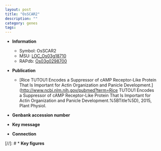 ```yaml
---
layout: post
title: "OsSCAR2"
description: ""
category: genes
tags: 
---
```


* **Information**  
    + Symbol: OsSCAR2  
    + MSU: [LOC_Os03g18710](http://rice.plantbiology.msu.edu/cgi-bin/ORF_infopage.cgi?orf=LOC_Os03g18710)  
    + RAPdb: [Os03g0298700](http://rapdb.dna.affrc.go.jp/viewer/gbrowse_details/irgsp1?name=Os03g0298700)  

* **Publication**  
    + [Rice TUTOU1 Encodes a Suppressor of cAMP Receptor-Like Protein That Is Important for Actin Organization and Panicle Development.](http://www.ncbi.nlm.nih.gov/pubmed?term=Rice TUTOU1 Encodes a Suppressor of cAMP Receptor-Like Protein That Is Important for Actin Organization and Panicle Development.%5BTitle%5D), 2015, Plant Physiol.

* **Genbank accession number**  

* **Key message**  

* **Connection**  

[//]: # * **Key figures**  


